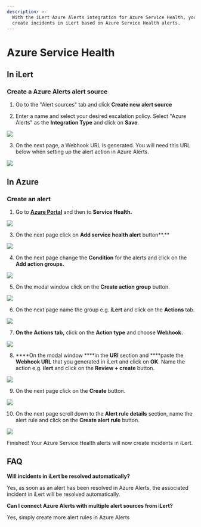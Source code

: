 ```yaml
---
description: >-
  With the iLert Azure Alerts integration for Azure Service Health, you can
  create incidents in iLert based on Azure Service Health alerts.
---
```


# Azure Service Health

## In iLert <a id="in-ilert"></a>

### Create a Azure Alerts alert source <a id="create-alert-source"></a>

1. Go to the "Alert sources" tab and click **Create new alert source**

2. Enter a name and select your desired escalation policy. Select "Azure Alerts" as the **Integration Type** and click on **Save**.

![](../../.gitbook/assets/ilert%20%2835%29.png)

3. On the next page, a Webhook URL is generated. You will need this URL below when setting up the alert action in Azure Alerts.

![](../../.gitbook/assets/ilert%20%2834%29.png)

## In Azure <a id="in-splunk"></a>

### Create an alert <a id="create-action-sequences"></a>

1. Go to [**Azure Portal**](https://portal.azure.com) and then to **Service Health.** 

![](../../.gitbook/assets/home_-_microsoft_azure%20%283%29.png)

3. On the next page click on **Add service health alert** button**.**

![](../../.gitbook/assets/service_health_-_microsoft_azure.png)

4. On the next page change the **Condition** for the alerts and click on the **Add action groups.**

![](../../.gitbook/assets/create_alert_rule_-_microsoft_azure%20%284%29.png)

5. On the modal window click on the **Create action group** button.

![](../../.gitbook/assets/select_an_action_group_to_attach_to_this_alert_rule_-_microsoft_azure.png)

6. On the next page name the group e.g. **iLert** and click on the **Actions** tab.

![](../../.gitbook/assets/create_action_group_-_microsoft_azure%20%285%29.png)

7. ****On the **Actions** tab**,** click on the **Action type** and choose **Webhook.**

![](../../.gitbook/assets/create_action_group_-_microsoft_azure%20%281%29.png)

8. ****On the modal window ****in the **URI** section and ****paste the **Webhook URL** that you generated in iLert and click on **OK**. Name the action e.g. **ilert** and click on the **Review + create** button.

![](../../.gitbook/assets/webhook_-_microsoft_azure%20%281%29.png)

9. On the next page click on the **Create** button.

![](../../.gitbook/assets/create_action_group_-_microsoft_azure%20%283%29.png)

10. On the next page scroll down to the **Alert rule details** section, name the alert rule and click on the **Create alert rule** button.

![](../../.gitbook/assets/create_alert_rule_-_microsoft_azure1.png)

Finished! Your Azure Service Health alerts will now create incidents in iLert.

## FAQ <a id="faq"></a>

**Will incidents in iLert be resolved automatically?**

Yes, as soon as an alert has been resolved in Azure Alerts, the associated incident in iLert will be resolved automatically.

**Can I connect Azure Alerts with multiple alert sources from iLert?**

Yes, simply create more alert rules in Azure Alerts

